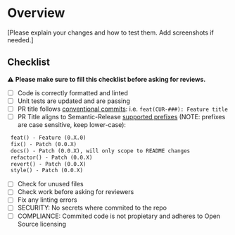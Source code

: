 # Overview

[Please explain your changes and how to test them. Add screenshots if needed.]

## Checklist

⚠️ **Please make sure to fill this checklist before asking for reviews.**

- [ ] Code is correctly formatted and linted
- [ ] Unit tests are updated and are passing
- [ ] PR title follows [conventional commits](https://www.conventionalcommits.org/en/v1.0.0/#summary):
      i.e. `feat(CUR-###): Feature title`
- [ ] PR Title aligns to Semantic-Release [supported prefixes](https://www.conventionalcommits.org/en/v1.0.0/#examples) (NOTE: prefixes are case sensitive, keep lower-case):

```diff
 feat() - Feature (0.X.0)
 fix() - Patch (0.0.X)
 docs() - Patch (0.0.X), will only scope to README changes
 refactor() - Patch (0.0.X)
 revert() - Patch (0.0.X)
 style() - Patch (0.0.X)
```

- [ ] Check for unused files
- [ ] Check work before asking for reviewers
- [ ] Fix any linting errors
- [ ] SECURITY: No secrets where commited to the repo
- [ ] COMPLIANCE: Commited code is not propietary and adheres to Open Source licensing
